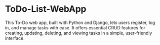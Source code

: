 # ToDo-List-WebApp
 This To-Do web app, built with Python and Django, lets users register, log in, and manage tasks with ease. It offers essential CRUD features for creating, updating, deleting, and viewing tasks in a simple, user-friendly interface.
